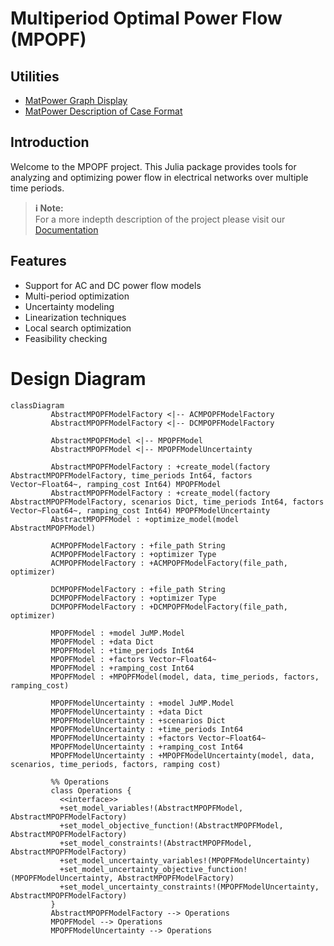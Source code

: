 # Multiperiod Optimal Power Flow (MPOPF)

## Utilities

- [MatPower Graph Display](https://matpower.app/)
- [MatPower Description of Case Format](https://matpower.org/docs/ref/matpower5.0/caseformat.html)
<!-- - [Markdown Admonitions](https://documenter.juliadocs.org/stable/showcase/#Admonitions) -->

## Introduction

Welcome to the MPOPF project.
This Julia package provides tools for analyzing and optimizing power flow in electrical networks over multiple time periods.

> **ℹ️ Note:**  
> For a more indepth description of the project please visit our [Documentation](https://maxim-ciobanu.github.io/OPF/)

## Features

- Support for AC and DC power flow models
- Multi-period optimization
- Uncertainty modeling
- Linearization techniques
- Local search optimization
- Feasibility checking

# Design Diagram

```mermaid
classDiagram
         AbstractMPOPFModelFactory <|-- ACMPOPFModelFactory
         AbstractMPOPFModelFactory <|-- DCMPOPFModelFactory
   
         AbstractMPOPFModel <|-- MPOPFModel
         AbstractMPOPFModel <|-- MPOPFModelUncertainty
   
         AbstractMPOPFModelFactory : +create_model(factory AbstractMPOPFModelFactory, time_periods Int64, factors Vector~Float64~, ramping_cost Int64) MPOPFModel
         AbstractMPOPFModelFactory : +create_model(factory AbstractMPOPFModelFactory, scenarios Dict, time_periods Int64, factors Vector~Float64~, ramping_cost Int64) MPOPFModelUncertainty
         AbstractMPOPFModel : +optimize_model(model AbstractMPOPFModel)
   
         ACMPOPFModelFactory : +file_path String
         ACMPOPFModelFactory : +optimizer Type
         ACMPOPFModelFactory : +ACMPOPFModelFactory(file_path, optimizer)
   
         DCMPOPFModelFactory : +file_path String
         DCMPOPFModelFactory : +optimizer Type
         DCMPOPFModelFactory : +DCMPOPFModelFactory(file_path, optimizer)
   
         MPOPFModel : +model JuMP.Model
         MPOPFModel : +data Dict
         MPOPFModel : +time_periods Int64
         MPOPFModel : +factors Vector~Float64~
         MPOPFModel : +ramping_cost Int64
         MPOPFModel : +MPOPFModel(model, data, time_periods, factors, ramping_cost)
   
         MPOPFModelUncertainty : +model JuMP.Model
         MPOPFModelUncertainty : +data Dict
         MPOPFModelUncertainty : +scenarios Dict
         MPOPFModelUncertainty : +time_periods Int64
         MPOPFModelUncertainty : +factors Vector~Float64~
         MPOPFModelUncertainty : +ramping_cost Int64
         MPOPFModelUncertainty : +MPOPFModelUncertainty(model, data, scenarios, time_periods, factors, ramping cost)
   
         %% Operations
         class Operations {
           <<interface>>
           +set_model_variables!(AbstractMPOPFModel, AbstractMPOPFModelFactory)
           +set_model_objective_function!(AbstractMPOPFModel, AbstractMPOPFModelFactory)
           +set_model_constraints!(AbstractMPOPFModel, AbstractMPOPFModelFactory)
           +set_model_uncertainty_variables!(MPOPFModelUncertainty)
           +set_model_uncertainty_objective_function!(MPOPFModelUncertainty, AbstractMPOPFModelFactory)
           +set_model_uncertainty_constraints!(MPOPFModelUncertainty, AbstractMPOPFModelFactory)
         }
         AbstractMPOPFModelFactory --> Operations
         MPOPFModel --> Operations
         MPOPFModelUncertainty --> Operations
```
